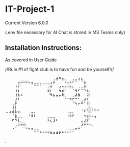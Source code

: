 # IT-Project-1
Current Version 6.0.0

(.env file necessary for AI Chat
is stored in MS Teams only)


## Installation Instructions:
As covered in User Guide








//Rule #1 of fight club is
to have fun and be yourself!//


⠀⠀⠀⠀⢀⣀⣀⡀⠀⠀⠀⠀⠀⠀⠀⣠⠾⠛⠶⣄⢀⣠⣤⠴⢦⡀⠀⠀⠀⠀
⠀⠀⠀⢠⡿⠉⠉⠉⠛⠶⠶⠖⠒⠒⣾⠋⠀⢀⣀⣙⣯⡁⠀⠀⠀⣿⠀⠀⠀⠀
⠀⠀⠀⢸⡇⠀⠀⠀⠀⠀⠀⠀⠀⢸⡏⠀⠀⢯⣼⠋⠉⠙⢶⠞⠛⠻⣆⠀⠀⠀
⠀⠀⠀⢸⣧⠆⠀⠀⠀⠀⠀⠀⠀⠀⠻⣦⣤⡤⢿⡀⠀⢀⣼⣷⠀⠀⣽⠀⠀⠀
⠀⠀⠀⣼⠃⠀⠀⠀⠀⠀⠀⠀⠀⠀⠀⠀⠀⠀⠀⠉⠙⢏⡉⠁⣠⡾⣇⠀⠀⠀
⠀⠀⢰⡏⠀⠀⠀⠀⠀⠀⠀⠀⠀⠀⠀⠀⠀⠀⠀⠀⠀⠀⠙⠋⠉⠀⢻⡀⠀⠀
⣀⣠⣼⣧⣤⠀⠀⠀⣀⡀⠀⠀⠀⠀⠀⠀⠀⠀⠀⠀⣀⡀⠀⠀⠐⠖⢻⡟⠓⠒
⠀⠀⠈⣷⣀⡀⠀⠘⠿⠇⠀⠀⠀⢀⣀⣀⠀⠀⠀⠀⠿⠟⠀⠀⠀⠲⣾⠦⢤⠀
⠀⠀⠋⠙⣧⣀⡀⠀⠀⠀⠀⠀⠀⠘⠦⠼⠃⠀⠀⠀⠀⠀⠀⠀⢤⣼⣏⠀⠀⠀
⠀⠀⢀⠴⠚⠻⢧⣄⣀⠀⠀⠀⠀⠀⠀⠀⠀⠀⠀⠀⠀⠀⣀⣤⠞⠉⠉⠓⠀⠀
⠀⠀⠀⠀⠀⠀⠀⠈⠉⠛⠛⠶⠶⠶⣶⣤⣴⡶⠶⠶⠟⠛⠉⠀⠀⠀⠀⠀⠀







.
